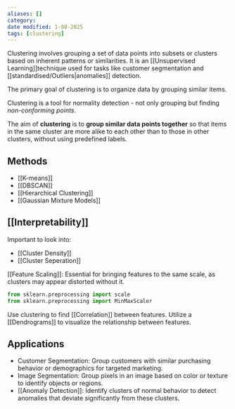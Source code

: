 ```yaml
---
aliases: []
category:
date modified: 1-08-2025
tags: [clustering]
---
```

Clustering involves grouping a set of data points into subsets or clusters based on inherent patterns or similarities. It is an [[Unsupervised Learning]]technique used for tasks like customer segmentation and [[standardised/Outliers|anomalies]] detection. 

The primary goal of clustering is to organize data by grouping similar items.

Clustering is a tool for normality detection - not only grouping but finding *non-conforming points*.

The aim of **clustering** is to **group similar data points together** so that items in the same cluster are more alike to each other than to those in other clusters, without using predefined labels.
## Methods

- [[K-means]]
- [[DBSCAN]]
- [[Hierarchical Clustering]]
- [[Gaussian Mixture Models]]
## [[Interpretability]]

Important to look into:
- [[Cluster Density]]
- [[Cluster Seperation]]

 [[Feature Scaling]]: Essential for bringing features to the same scale, as clusters may appear distorted without it.
  ```python
  from sklearn.preprocessing import scale
  from sklearn.preprocessing import MinMaxScaler
  ```

Use clustering to find [[Correlation]] between features. Utilize a [[Dendrograms]] to visualize the relationship between features.

## Applications

- Customer Segmentation: Group customers with similar purchasing behavior or demographics for targeted marketing.
- Image Segmentation: Group pixels in an image based on color or texture to identify objects or regions.
- [[Anomaly Detection]]: Identify clusters of normal behavior to detect anomalies that deviate significantly from these clusters.